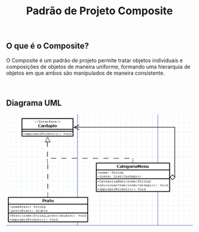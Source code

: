 <h1 align = "center">Padrão de Projeto Composite</h1>

<br>

## O que é o Composite?
<p>O Composite é um padrão de projeto permite tratar objetos individuais e composições de objetos de maneira uniforme, formando uma hierarquia de objetos em que ambos são manipulados de maneira consistente.</p>

<br>

## Diagrama UML
<img src = "Image/composite.png" width = "530" height = "300">

